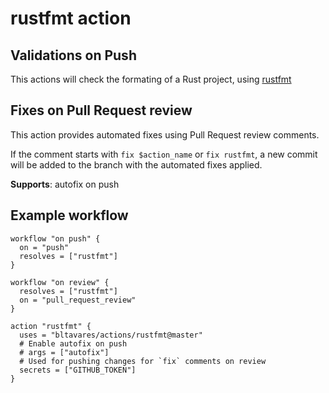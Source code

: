 # rustfmt action

## Validations on Push

This actions will check the formating of a Rust project, using
[rustfmt](https://github.com/rust-lang/rustfmt)

## Fixes on Pull Request review

This action provides automated fixes using Pull Request review comments.

If the comment starts with `fix $action_name` or `fix rustfmt`, a new commit will
be added to the branch with the automated fixes applied.

**Supports**: autofix on push

## Example workflow

```hcl
workflow "on push" {
  on = "push"
  resolves = ["rustfmt"]
}

workflow "on review" {
  resolves = ["rustfmt"]
  on = "pull_request_review"
}

action "rustfmt" {
  uses = "bltavares/actions/rustfmt@master"
  # Enable autofix on push
  # args = ["autofix"]
  # Used for pushing changes for `fix` comments on review
  secrets = ["GITHUB_TOKEN"]
}
```
